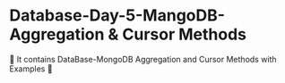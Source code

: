 # Database-Day-5-MangoDB-Aggregation & Cursor Methods

 👀 It contains DataBase-MongoDB Aggregation and Cursor Methods with Examples 👀
